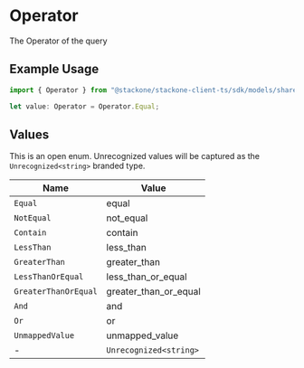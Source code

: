 # Operator

The Operator of the query

## Example Usage

```typescript
import { Operator } from "@stackone/stackone-client-ts/sdk/models/shared";

let value: Operator = Operator.Equal;
```

## Values

This is an open enum. Unrecognized values will be captured as the `Unrecognized<string>` branded type.

| Name                   | Value                  |
| ---------------------- | ---------------------- |
| `Equal`                | equal                  |
| `NotEqual`             | not_equal              |
| `Contain`              | contain                |
| `LessThan`             | less_than              |
| `GreaterThan`          | greater_than           |
| `LessThanOrEqual`      | less_than_or_equal     |
| `GreaterThanOrEqual`   | greater_than_or_equal  |
| `And`                  | and                    |
| `Or`                   | or                     |
| `UnmappedValue`        | unmapped_value         |
| -                      | `Unrecognized<string>` |